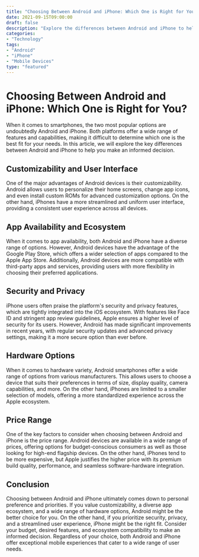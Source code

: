 ```yaml
--- 
title: "Choosing Between Android and iPhone: Which One is Right for You?" 
date: 2021-09-15T09:00:00 
draft: false 
description: "Explore the differences between Android and iPhone to help you decide which mobile platform suits your needs." 
categories: 
- "Technology" 
tags: 
- "Android" 
- "iPhone" 
- "Mobile Devices" 
type: "featured" 
--- 
```


# Choosing Between Android and iPhone: Which One is Right for You?

When it comes to smartphones, the two most popular options are undoubtedly Android and iPhone. Both platforms offer a wide range of features and capabilities, making it difficult to determine which one is the best fit for your needs. In this article, we will explore the key differences between Android and iPhone to help you make an informed decision.

## Customizability and User Interface

One of the major advantages of Android devices is their customizability. Android allows users to personalize their home screens, change app icons, and even install custom ROMs for advanced customization options. On the other hand, iPhones have a more streamlined and uniform user interface, providing a consistent user experience across all devices.

## App Availability and Ecosystem

When it comes to app availability, both Android and iPhone have a diverse range of options. However, Android devices have the advantage of the Google Play Store, which offers a wider selection of apps compared to the Apple App Store. Additionally, Android devices are more compatible with third-party apps and services, providing users with more flexibility in choosing their preferred applications.

## Security and Privacy

iPhone users often praise the platform's security and privacy features, which are tightly integrated into the iOS ecosystem. With features like Face ID and stringent app review guidelines, Apple ensures a higher level of security for its users. However, Android has made significant improvements in recent years, with regular security updates and advanced privacy settings, making it a more secure option than ever before.

## Hardware Options

When it comes to hardware variety, Android smartphones offer a wide range of options from various manufacturers. This allows users to choose a device that suits their preferences in terms of size, display quality, camera capabilities, and more. On the other hand, iPhones are limited to a smaller selection of models, offering a more standardized experience across the Apple ecosystem.

## Price Range

One of the key factors to consider when choosing between Android and iPhone is the price range. Android devices are available in a wide range of prices, offering options for budget-conscious consumers as well as those looking for high-end flagship devices. On the other hand, iPhones tend to be more expensive, but Apple justifies the higher price with its premium build quality, performance, and seamless software-hardware integration.

## Conclusion

Choosing between Android and iPhone ultimately comes down to personal preference and priorities. If you value customizability, a diverse app ecosystem, and a wide range of hardware options, Android might be the better choice for you. On the other hand, if you prioritize security, privacy, and a streamlined user experience, iPhone might be the right fit. Consider your budget, desired features, and ecosystem compatibility to make an informed decision. Regardless of your choice, both Android and iPhone offer exceptional mobile experiences that cater to a wide range of user needs.
